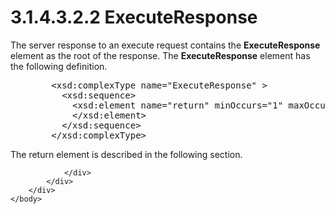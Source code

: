 <html dir="LTR" xmlns:mshelp="http://msdn.microsoft.com/mshelp" xmlns:ddue="http://ddue.schemas.microsoft.com/authoring/2003/5" xmlns:xlink="http://www.w3.org/1999/xlink" xmlns:tool="http://www.microsoft.com/tooltip">
    <head>
        <meta http-equiv="Content-Type" content="text/html; CHARSET=utf-8"></meta>
        <meta name="save" content="history"></meta>
        <title>3.1.4.3.2.2 ExecuteResponse</title>
        <xml>
            <mshelp:toctitle title="3.1.4.3.2.2 ExecuteResponse"></mshelp:toctitle>
            <mshelp:rltitle title="[MS-SSAS]: ExecuteResponse"></mshelp:rltitle>
            <mshelp:keyword index="A" term="1174538f-7cc6-4912-9bbe-f5615db56e43"></mshelp:keyword>
            <mshelp:attr name="DCSext.ContentType" value="open specification"></mshelp:attr>
            <mshelp:attr name="AssetID" value="1174538f-7cc6-4912-9bbe-f5615db56e43"></mshelp:attr>
            <mshelp:attr name="TopicType" value="kbRef"></mshelp:attr>
            <mshelp:attr name="DCSext.Title" value="[MS-SSAS]: ExecuteResponse" />
        </xml>
    </head>
    <body>
        <div id="header">
            <h1 class="heading">3.1.4.3.2.2 ExecuteResponse</h1>
        </div>
        <div id="mainSection">
            <div id="mainBody">
                <div id="allHistory" class="saveHistory"></div>
                <div id="sectionSection0" class="section" name="collapseableSection">
                    

<p>The server response to an execute request contains the <b>ExecuteResponse</b>
element as the root of the response. The <b>ExecuteResponse</b> element has the
following definition.</p>

<dl>
<dd>
<div><pre>   &lt;xsd:complexType name=&quot;ExecuteResponse&quot; &gt;
     &lt;xsd:sequence&gt;
       &lt;xsd:element name=&quot;return&quot; minOccurs=&quot;1&quot; maxOccurs=&quot;1&quot; type=&quot;return&quot; &gt;
       &lt;/xsd:element&gt;
     &lt;/xsd:sequence&gt;
   &lt;/xsd:complexType&gt;
</pre></div>
</dd></dl>

<p>The return element is described in the following section.</p>


                </div>
            </div>
        </div>
    </body>
</html>
